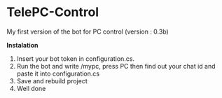 # TelePC-Control
My first version of the bot for PC control (version : 0.3b)

**Instalation**<br/>
1. Insert your bot token in configuration.cs.<br/>
2. Run the bot and write /mypc, press PC then find out your chat id and paste it into configuration.cs<br/>
3. Save and rebuild project<br/>
4. Well done<br/>
